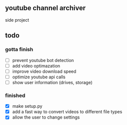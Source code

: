 ## youtube channel archiver

side project

## todo

### gotta finish

- [ ] prevent youtube bot detection
- [ ] add video optimazation
- [ ] improve video download speed
- [ ] optimize youtube api calls
- [ ] show user information (drives, storage)

### finished

- [X] make setup.py
- [X] add a fast way to convert videos to different file types
- [X] allow the user to change settings